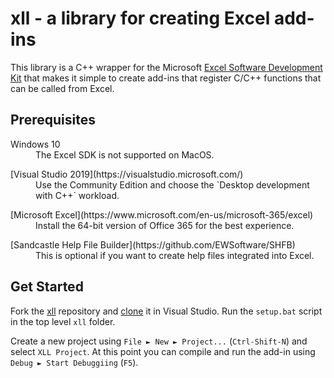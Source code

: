 ﻿# xll - a library for creating Excel add-ins

This library is a C++ wrapper for the Microsoft
[Excel Software Development Kit](https://docs.microsoft.com/en-us/office/client-developer/excel/welcome-to-the-excel-software-development-kit)
that makes it simple to create add-ins that register C/C++ functions 
that can be called from Excel.

## Prerequisites

<dl>
<dt>Windows 10</dt>
<dd>The Excel SDK is not supported on MacOS.</dd>
</dl>

<dl>
[Visual Studio 2019](https://visualstudio.microsoft.com/)
<dd>Use the Community Edition and choose the `Desktop development with C++` workload.</dd>
</dl>

<dl>
<dt>[Microsoft Excel](https://www.microsoft.com/en-us/microsoft-365/excel)</dt>
<dd>Install the 64-bit version of Office 365 for the best experience.</dd>
</dl>

<dl>
<dt>[Sandcastle Help File Builder](https://github.com/EWSoftware/SHFB)</dt>
<dd>This is optional if you want to create help files integrated into Excel.</dd>
</dl>

## Get Started

Fork the [xll](https://github.com/xlladdins/xll) repository and
[clone](https://docs.microsoft.com/en-us/visualstudio/get-started/tutorial-open-project-from-repo)
it in Visual Studio.
Run the `setup.bat` script in the top level `xll` folder.

Create a new project using `File ► New ► Project...` (`Ctrl-Shift-N`) and
select `XLL Project`. At this point you can compile and run the add-in
using `Debug ► Start Debuggiing` (`F5`). 
